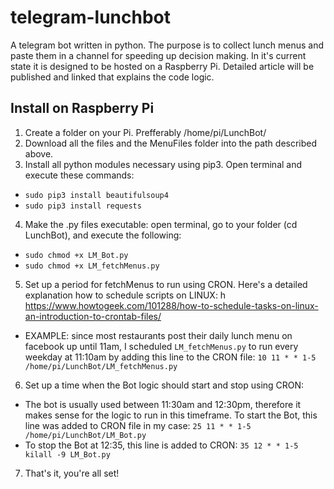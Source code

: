 # telegram-lunchbot
A telegram bot written in python. The purpose is to collect lunch menus and paste them in a channel for speeding up decision making.
In it's current state it is designed to be hosted on a Raspberry Pi. Detailed article will be published and linked that explains the code logic.

## Install on Raspberry Pi
1. Create a folder on your Pi. Prefferably /home/pi/LunchBot/
2. Download all the files and the MenuFiles folder into the path described above.
3. Install all python modules necessary using pip3. Open terminal and execute these commands:
  - `sudo pip3 install beautifulsoup4`
  - `sudo pip3 install requests`
4. Make the .py files executable: open terminal, go to your folder (cd LunchBot), and execute the following:
  - `sudo chmod +x LM_Bot.py`
  - `sudo chmod +x LM_fetchMenus.py`
5. Set up a period for fetchMenus to run using CRON. Here's a detailed explanation how to schedule scripts on LINUX: h https://www.howtogeek.com/101288/how-to-schedule-tasks-on-linux-an-introduction-to-crontab-files/
  - EXAMPLE: since most restaurants post their daily lunch menu on facebook up until 11am, I scheduled `LM_fetchMenus.py` to run every weekday at 11:10am by adding this line to the CRON file: `10 11 * * 1-5 /home/pi/LunchBot/LM_fetchMenus.py`
6. Set up a time when the Bot logic should start and stop using CRON:
  - The bot is usually used between 11:30am and 12:30pm, therefore it makes sense for the logic to run in this timeframe. To start the Bot, this line was added to CRON file in my case: `25 11 * * 1-5 /home/pi/LunchBot/LM_Bot.py`
  - To stop the Bot at 12:35, this line is added to CRON: `35 12 * * 1-5 kilall -9 LM_Bot.py`
7. That's it, you're all set!
